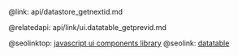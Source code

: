 @link: api/datastore_getnextid.md

@relatedapi:
	api/link/ui.datatable_getprevid.md

@seolinktop: [javascript ui components library](https://webix.com)
@seolink: [datatable](https://webix.com/widget/datatable/)